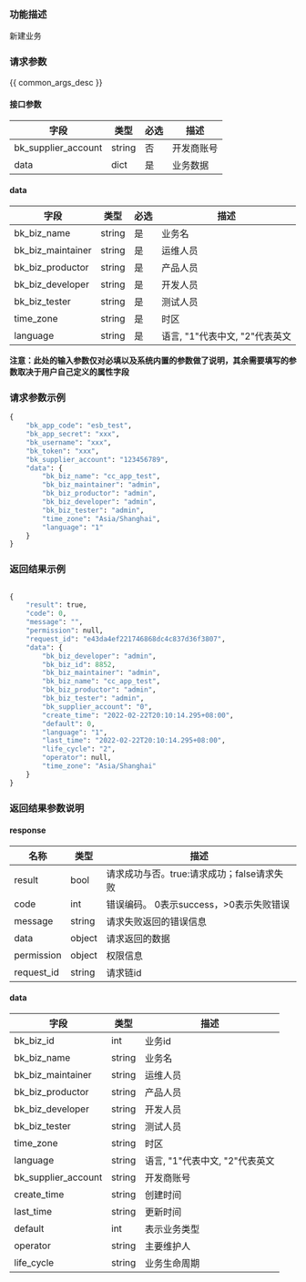 ### 功能描述

新建业务

### 请求参数

{{ common_args_desc }}

#### 接口参数

| 字段      |  类型      | 必选   |  描述      |
|-----------|------------|--------|------------|
| bk_supplier_account | string     | 否     | 开发商账号 |
| data           | dict    | 是     | 业务数据 |

#### data

| 字段      |  类型      | 必选   |  描述      |
|-----------|------------|--------|------------|
| bk_biz_name       |  string  | 是     | 业务名 |
| bk_biz_maintainer |  string  | 是     | 运维人员 |
| bk_biz_productor  |  string  | 是     | 产品人员 |
| bk_biz_developer  |  string  | 是     | 开发人员 |
| bk_biz_tester     |  string  | 是     | 测试人员 |
| time_zone         |  string  | 是     | 时区 |
| language          |  string  | 是     | 语言, "1"代表中文, "2"代表英文 |
**注意：此处的输入参数仅对必填以及系统内置的参数做了说明，其余需要填写的参数取决于用户自己定义的属性字段**

### 请求参数示例

```python
{
    "bk_app_code": "esb_test",
    "bk_app_secret": "xxx",
    "bk_username": "xxx",
    "bk_token": "xxx",
    "bk_supplier_account": "123456789",
    "data": {
        "bk_biz_name": "cc_app_test",
        "bk_biz_maintainer": "admin",
        "bk_biz_productor": "admin",
        "bk_biz_developer": "admin",
        "bk_biz_tester": "admin",
        "time_zone": "Asia/Shanghai",
        "language": "1"
    }
}
```

### 返回结果示例

```python

{
    "result": true,
    "code": 0,
    "message": "",
    "permission": null,
    "request_id": "e43da4ef221746868dc4c837d36f3807",
    "data": {
        "bk_biz_developer": "admin",
        "bk_biz_id": 8852,
        "bk_biz_maintainer": "admin",
        "bk_biz_name": "cc_app_test",
        "bk_biz_productor": "admin",
        "bk_biz_tester": "admin",
        "bk_supplier_account": "0",
        "create_time": "2022-02-22T20:10:14.295+08:00",
        "default": 0,
        "language": "1",
        "last_time": "2022-02-22T20:10:14.295+08:00",
        "life_cycle": "2",
        "operator": null,
        "time_zone": "Asia/Shanghai"
    }
}
```
### 返回结果参数说明
#### response

| 名称    | 类型   | 描述                                    |
| ------- | ------ | ------------------------------------- |
| result  | bool   | 请求成功与否。true:请求成功；false请求失败 |
| code    | int    | 错误编码。 0表示success，>0表示失败错误    |
| message | string | 请求失败返回的错误信息                    |
| data    | object | 请求返回的数据                           |
| permission    | object | 权限信息    |
| request_id    | string | 请求链id    |

#### data
| 字段      | 类型      | 描述         |
|-----------|-----------|--------------|
| bk_biz_id | int | 业务id |
| bk_biz_name       |  string       | 业务名 |
| bk_biz_maintainer |  string       | 运维人员 |
| bk_biz_productor  |  string      | 产品人员 |
| bk_biz_developer  |  string      | 开发人员 |
| bk_biz_tester     |  string       | 测试人员 |
| time_zone         |  string       | 时区 |
| language          |  string      | 语言, "1"代表中文, "2"代表英文 |
| bk_supplier_account | string       | 开发商账号   |
| create_time         | string | 创建时间     |
| last_time           | string | 更新时间     |
|default | int | 表示业务类型 |
| operator | string | 主要维护人 |
|life_cycle|string|业务生命周期|